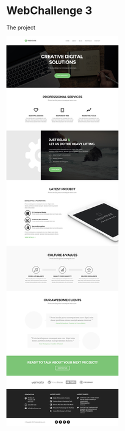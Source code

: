 # WebChallenge 3

The project 

![WebChallenge3 PSD design](https://github.com/Marcin-L-Szczepanski/WebChallenge3/blob/master/resources/3.jpg)